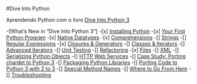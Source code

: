 #Dive Into Python

Aprendendo Python com o livro [Dive Into Python 3](https://diveintopython3.net/ )

-[What’s New in “Dive Into Python 3”]
    -[x] [Installing Python][def7]
    -[x] [Your First Python Program][def6]
    -[x] [Native Datatypes][def5]
    -[x] [Comprehensions][def4]
    -[] [Strings][def3]
    -[] [Regular Expressions][def]
    -[x] [Closures & Generators][def2]
    -[] [Classes & Iterators][def8]
    -[] [Advanced Iterators][def9]
    -[] [Unit Testing][def10]
    -[] [Refactoring][def11]
    -[x] [Files][def12]
    -[] [XML][def13]
    -[] [Serializing Python Objects][def14]
    -[] [HTTP Web Services][def15]
    -[] [Case Study: Porting chardet to Python 3][def16]
    -[] [Packaging Python Libraries][def17]
    -[] [Porting Code to Python 3 with 2 to 3][def18]
    -[] [Special Method Names][def19]
    -[] [Where to Go From Here][def20]
    -[] [Troubleshooting][def21]

[def]: https://diveintopython3.net/regular-expressions.html
[def2]: https://diveintopython3.net/generators.html
[def3]: https://diveintopython3.net/strings.html
[def4]: https://diveintopython3.net/comprehensions.html
[def5]: https://diveintopython3.net/native-datatypes.html
[def6]: https://diveintopython3.net/your-first-python-program.html
[def7]: https://diveintopython3.net/installing-python.html
[def8]: https://diveintopython3.net/iterators.html
[def9]: https://diveintopython3.net/advanced-iterators.html
[def10]: https://diveintopython3.net/unit-testing.html
[def11]: https://diveintopython3.net/refactoring.html
[def12]: https://diveintopython3.net/files.html
[def13]: https://diveintopython3.net/xml.html
[def14]: https://diveintopython3.net/serializing.html
[def15]: https://diveintopython3.net/http-web-services.html
[def16]: https://diveintopython3.net/case-study-porting-chardet-to-python-3.html
[def17]: https://diveintopython3.net/packaging.html
[def18]: https://diveintopython3.net/porting-code-to-python-3-with-2to3.html
[def19]: https://diveintopython3.net/special-method-names.html
[def20]: https://diveintopython3.net/where-to-go-from-here.html
[def21]: https://diveintopython3.net/troubleshooting.html